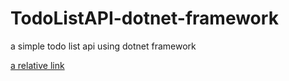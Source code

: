 # TodoListAPI-dotnet-framework
 a simple todo list api using dotnet framework 
 
 [a relative  link](TodoListAPI/Models/TodoItem/TodoItem.cs)
